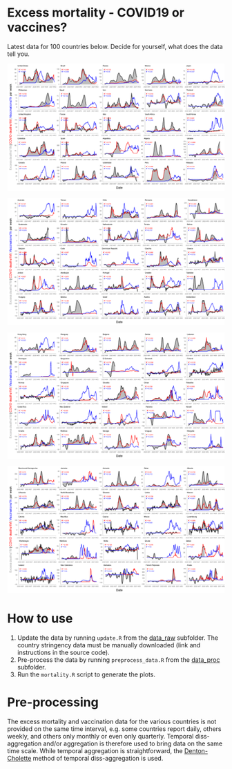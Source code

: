 # Excess mortality - COVID19 or vaccines?

Latest data for 100 countries below. Decide for yourself, what does the data tell you.

![part1](img/part1.png)

![part2](img/part2.png)

![part3](img/part3.png)

![part4](img/part4.png)

# How to use

1. Update the data by running `update.R` from the [data_raw](data_raw) subfolder. The country stringency data must be manually downloaded (link and instructions in the source code).
2. Pre-process the data by running `preprocess_data.R` from the [data_proc](data_proc) subfolder.
3. Run the `mortality.R` script to generate the plots.

# Pre-processing

The excess mortality and vaccination data for the various countries is not provided on the same time interval, e.g. some countries report daily, others weekly, and others only monthly or even only quarterly. Temporal diss-aggregation and/or aggregation is therefore used to bring data on the same time scale. While temporal aggregation is straightforward, the [Denton-Cholette](https://journal.r-project.org/archive/2013-2/sax-steiner.pdf) method of temporal diss-aggregation is used.

